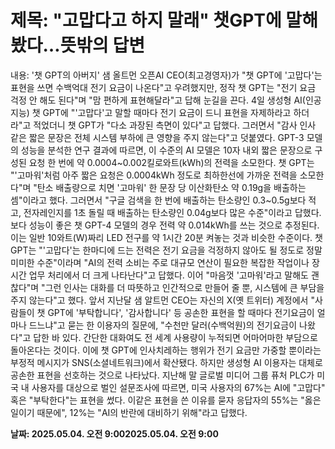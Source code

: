 # **제목: "고맙다고 하지 말래" 챗GPT에 말해봤다…뜻밖의 답변**

  내용: '챗 GPT의 아버지' 샘 올트먼 오픈AI CEO(최고경영자)가 "챗 GPT에 '고맙다'는 표현을 쓰면 수백억대 전기 요금이 나온다"고 우려했지만, 정작 챗 GPT는 "전기 요금 걱정 안 해도 된다"며 "맘 편하게 표현해달라"고 답해 눈길을 끈다. 4일 생성형 AI(인공지능) 챗 GPT에 "'고맙다'고 말할 때마다 전기 요금이 드니 표현을 자제하라고 하더라"고 적었더니 챗 GPT가 "다소 과장된 측면이 있다"고 답했다. 그러면서 "감사 인사 같은 짧은 문장은 전체 시스템 부하에 큰 영향을 주지 않는다"고 덧붙였다. GPT-3 모델의 성능을 분석한 연구 결과에 따르면, 이 수준의 AI 모델은 10자 내외 짧은 문장으로 구성된 요청 한 번에 약 0.0004~0.002킬로와트(kWh)의 전력을 소모한다. 챗 GPT는 "'고마워'처럼 아주 짧은 요청은 0.0004kWh 정도로 최하한선에 가까운 전력을 소모한다"며 "탄소 배출량으로 치면 '고마워' 한 문장 당 이산화탄소 약 0.19g을 배출하는 셈"이라고 했다. 그러면서 "구글 검색을 한 번에 배출하는 탄소량인 0.3~0.5g보다 적고, 전자레인지를 1초 돌릴 때 배출하는 탄소량인 0.04g보다 많은 수준"이라고 답했다.  보다 성능이 좋은 챗 GPT-4 모델의 경우 전력 약 0.014kWh를 쓰는 것으로 추정된다. 이는 일반 10와트(W)짜리 LED 전구를 약 1시간 20분 켜놓는 것과 비슷한 수준이다.  챗 GPT는 "'고맙다'는 한마디에 드는 전력은 전기 요금을 걱정하지 않아도 될 정도로 정말 미미한 수준"이라며 "AI의 전력 소비는 주로 대규모 연산이 필요한 복잡한 작업이나 장시간 업무 처리에서 더 크게 나타난다"고 답했다. 이어 "마음껏 '고마워'라고 말해도 괜찮다"며 "그런 인사는 대화를 더 따뜻하고 인간적으로 만들어 줄 뿐, 시스템에 큰 부담을 주지 않는다"고 했다. 앞서 지난달 샘 알트먼 CEO는 자신의 X(옛 트위터) 계정에서 "사람들이 챗 GPT에 '부탁합니다', '감사합니다' 등 공손한 표현을 할 때마다 전기요금이 얼마나 드느냐"고 묻는 한 이용자의 질문에, "수천만 달러(수백억원)의 전기요금이 나왔다"고 답한 바 있다. 간단한 대화여도 전 세계 사용량이 누적되면 어마어마한 부담으로 돌아온다는 것이다. 이에 챗 GPT에 인사치레하는 행위가 전기 요금만 가중할 뿐이라는 부정적 메시지가 SNS(소셜네트워크)에서 확산됐다. 하지만 생성형 AI 이용자는 대체로 공손한 표현을 선호하는 것으로 나타났다. 지난해 말 글로벌 미디어 그룹 퓨처 PLC가 미국 내 사용자를 대상으로 벌인 설문조사에 따르면, 미국 사용자의 67%는 AI에 "고맙다" 혹은 "부탁한다"는 표현을 썼다. 이같은 표현을 쓴 이유를 묻자 응답자의 55%는 "옳은 일이기 때문에", 12%는 "AI의 반란에 대비하기 위해"라고 답했다.

  **날짜: 2025.05.04. 오전 9:002025.05.04. 오전 9:00**